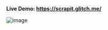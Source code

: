 **Live Demo: https://scrapit.glitch.me/**

![image](https://github.com/user-attachments/assets/207f9f6c-72a9-4232-97d2-df2849be82d2)
